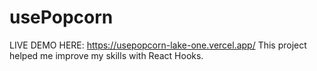 # usePopcorn
LIVE DEMO HERE: https://usepopcorn-lake-one.vercel.app/ This project helped me improve my skills with React Hooks.
